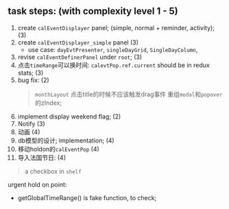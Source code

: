 ## task steps: (with complexity level 1 - 5)
1. create `calEventDisplayer` panel; (simple, normal + reminder, activity); (3)
2. create `calEventDisplayer_simple` panel (3)
   - use case: `dayEvtPresenter`, `singleDayGrid`, `SingleDayColumn`,  
3. revise `calEventDefinerPanel` under `root`; (3)
4. 点击`timeRange`可以换时间: `calevtPop.ref.current` should be in redux stats; (3)
5. bug fix: (2)
   >  `monthLayout`
      > 点击title的时候不应该触发drag事件
   > 重组`modal`和`popover`的zIndex;
7. implement display weekend flag; (2)
8. Notify (3)
9. 动画 (4)
10. db模型的设计; implementation; (4)
11. 移动holdon的`calEventPop` (4)
12. 导入法国节日: (4)
   > a checkbox in `shelf`


urgent hold on point:
- getGlobalTimeRange() is fake function, to check;